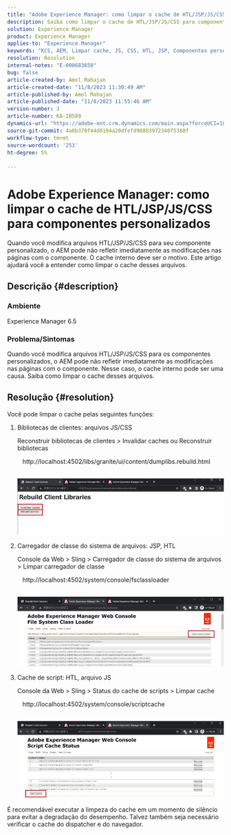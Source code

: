 ```yaml
---
title: "Adobe Experience Manager: como limpar o cache de HTL/JSP/JS/CSS para componentes personalizados"
description: Saiba como limpar o cache de HTL/JSP/JS/CSS para componentes personalizados em Adobe Experience Manager.
solution: Experience Manager
product: Experience Manager
applies-to: "Experience Manager"
keywords: "KCS, AEM, Limpar cache, JS, CSS, HTL, JSP, Componentes personalizados"
resolution: Resolution
internal-notes: "E-000683650"
bug: false
article-created-by: Amol Mahajan
article-created-date: "11/8/2023 11:30:49 AM"
article-published-by: Amol Mahajan
article-published-date: "11/8/2023 11:55:46 AM"
version-number: 3
article-number: KA-20589
dynamics-url: "https://adobe-ent.crm.dynamics.com/main.aspx?forceUCI=1&pagetype=entityrecord&etn=knowledgearticle&id=71ba7040-2a7e-ee11-8179-6045bd006b3d"
source-git-commit: 4a0b370f44d0194a20dfefd90803972340f5360f
workflow-type: tm+mt
source-wordcount: '253'
ht-degree: 5%

---
```


# Adobe Experience Manager: como limpar o cache de HTL/JSP/JS/CSS para componentes personalizados


Quando você modifica arquivos HTL/JSP/JS/CSS para seu componente personalizado, o AEM pode não refletir imediatamente as modificações nas páginas com o componente. O cache interno deve ser o motivo. Este artigo ajudará você a entender como limpar o cache desses arquivos.

## Descrição {#description}


### <b>Ambiente</b>

Experience Manager 6.5



### Problema/Sintomas

Quando você modifica arquivos HTL/JSP/JS/CSS para os componentes personalizados, o AEM pode não refletir imediatamente as modificações nas páginas com o componente. Nesse caso, o cache interno pode ser uma causa.
Saiba como limpar o cache desses arquivos.


## Resolução {#resolution}


Você pode limpar o cache pelas seguintes funções:



1. Bibliotecas de clientes: arquivos JS/CSS

   Reconstruir bibliotecas de clientes > Invalidar caches ou Reconstruir bibliotecas

      http://localhost:4502/libs/granite/ui/content/dumplibs.rebuild.html 

        ![](assets/ed2f2e85-af35-ed11-9db1-0022480869de.png)
2. Carregador de classe do sistema de arquivos: JSP, HTL

   Console da Web > Sling > Carregador de classe do sistema de arquivos > Limpar carregador de classe

      http://localhost:4502/system/console/fsclassloader

        ![](assets/2438888b-af35-ed11-9db1-0022480869de.png)
3. Cache de script: HTL, arquivo JS

   Console da Web > Sling > Status do cache de scripts > Limpar cache

      http://localhost:4502/system/console/scriptcache

        ![](assets/c97ddd91-af35-ed11-9db1-0022480869de.png)


É recomendável executar a limpeza do cache em um momento de silêncio para evitar a degradação do desempenho.
Talvez também seja necessário verificar o cache do dispatcher e do navegador.
